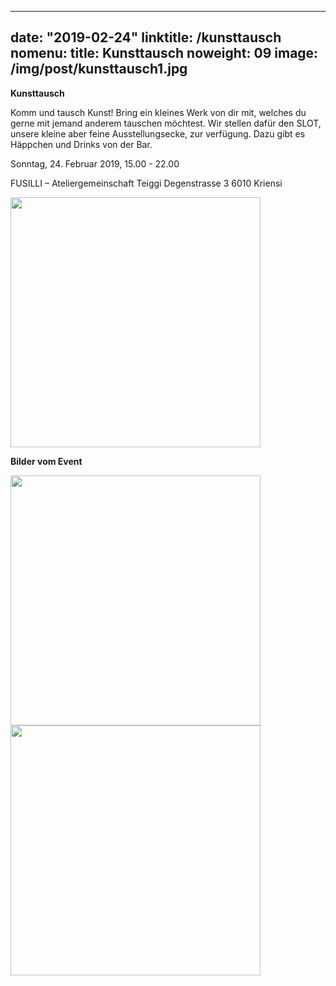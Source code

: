 
---
date: "2019-02-24"
linktitle: /kunsttausch
nomenu:
title: Kunsttausch
noweight: 09
image: /img/post/kunsttausch1.jpg
---



<b>Kunsttausch</b>


Komm und tausch Kunst!
Bring ein kleines Werk von dir mit, welches du gerne mit jemand anderem tauschen möchtest. Wir stellen dafür den SLOT, unsere kleine aber feine Ausstellungsecke, zur verfügung. 
Dazu gibt es Häppchen und Drinks von der Bar.


Sonntag, 24. Februar 2019, 15.00 - 22.00

FUSILLI – Ateliergemeinschaft Teiggi
Degenstrasse 3
6010 Kriensi


<img src="/img/post/kunsttausch1.jpg" weight="200" width="400">


<b>Bilder vom Event</b>



<img src="/img/post/kunsttausch3.jpg" weight="200" width="400" style="padding-right:15px">   <img src="/img/post/kunsttausch2.jpg" weight="200" width="400"> <br>
<br>
